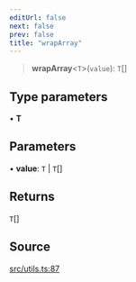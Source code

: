 ```yaml
---
editUrl: false
next: false
prev: false
title: "wrapArray"
---
```


> **wrapArray**\<`T`\>(`value`): `T`[]

## Type parameters

• **T**

## Parameters

• **value**: `T` \| `T`[]

## Returns

`T`[]

## Source

[src/utils.ts:87](https://github.com/eddienubes/sagetest/blob/a9c79c9/src/utils.ts#L87)
